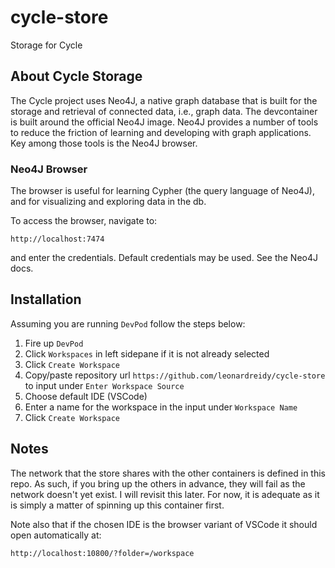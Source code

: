 # cycle-store

Storage for Cycle

## About Cycle Storage

The Cycle project uses Neo4J, a native graph database that is built for the storage and retrieval of connected data, i.e., graph data. The devcontainer is built around the official Neo4J image. Neo4J provides a number of tools to reduce the friction of learning and developing with graph applications. Key among those tools is the Neo4J browser.

### Neo4J Browser

The browser is useful for learning Cypher (the query language of Neo4J), and for visualizing and exploring data in the db.

To access the browser, navigate to:

 `http://localhost:7474`

and enter the credentials. Default credentials may be used. See the Neo4J docs.

## Installation

Assuming you are running `DevPod` follow the steps below:

1) Fire up `DevPod`
2) Click `Workspaces` in left sidepane if it is not already selected
3) Click `Create Workspace`
4) Copy/paste repository url `https://github.com/leonardreidy/cycle-store` to input under `Enter Workspace Source`
5) Choose default IDE (VSCode)
6) Enter a name for the workspace in the input under `Workspace Name`
7) Click `Create Workspace`

## Notes

The network that the store shares with the other containers is defined in this repo. As such, if you bring up the others in advance, they will fail as the network doesn't yet exist. I will revisit this later. For now, it is adequate as it is simply a matter of spinning up this container first.

Note also that if the chosen IDE is the browser variant of VSCode it should open automatically at:

`http://localhost:10800/?folder=/workspace`